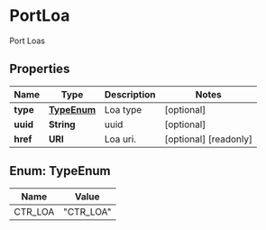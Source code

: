 

# PortLoa

Port Loas

## Properties

| Name | Type | Description | Notes |
|------------ | ------------- | ------------- | -------------|
|**type** | [**TypeEnum**](#TypeEnum) | Loa type |  [optional] |
|**uuid** | **String** | uuid |  [optional] |
|**href** | **URI** | Loa uri. |  [optional] [readonly] |



## Enum: TypeEnum

| Name | Value |
|---- | -----|
| CTR_LOA | &quot;CTR_LOA&quot; |



